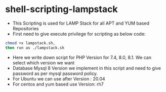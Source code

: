 # shell-scripting-lampstack
- This Scripting is used for LAMP Stack for all APT and YUM based Repositories
- First need to give execute privilege for scripting as below code:
```Bash Script
chmod +x lampstack.sh, 
then run as ./lampstack.sh
```
- Here we write down script for PHP Version for 7.4, 8.0, 8.1. We can select which version we want
- Database Mysql 8 Version we implement in this script and need to give password as per mysql password policy.
- For Ubuntu we can use after Version : 20.04
- For centos and yum based use Version: rh7
